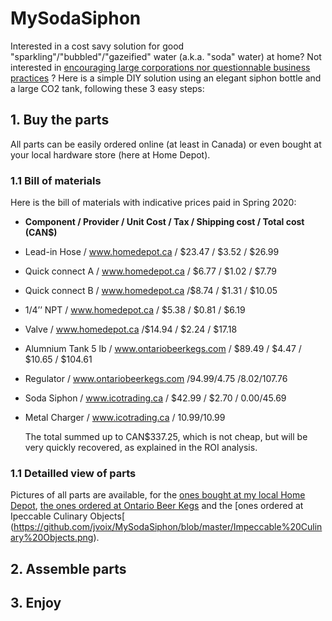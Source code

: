 # MySodaSiphon
Interested in a cost savy solution for good "sparkling"/"bubbled"/"gazeified" water (a.k.a. "soda" water) at home? Not interested in [encouraging large corporations nor questionnable business practices](https://www.huffingtonpost.ca/entry/pepsico-sodastream-israel_n_5b7c00d7e4b018b93e97aba2?ri18n=true) ? Here is a simple DIY solution using an elegant siphon bottle and a large CO2 tank, following these 3 easy steps:

## 1. Buy the parts
All parts can be easily ordered online (at least in Canada) or even bought at your local hardware store (here at Home Depot).
### 1.1 Bill of materials
Here is the bill of materials with indicative prices paid in Spring 2020:
- **Component	/ Provider	/ Unit Cost	/ Tax	/ Shipping	cost / Total cost (CAN$)**
- Lead-in Hose	/ www.homedepot.ca	/ $23.47	/ $3.52		/ $26.99
- Quick connect A /	www.homedepot.ca	/ $6.77	/ $1.02		/ $7.79
- Quick connect B	/ www.homedepot.ca	/$8.74	/ $1.31		/ $10.05
- 1/4’’ NPT	/ www.homedepot.ca	/ $5.38	/ $0.81	/ $6.19
- Valve	/ www.homedepot.ca	/$14.94	/ $2.24	/ $17.18					
- Alumnium Tank 5 lb	/ www.ontariobeerkegs.com	/ $89.49	/ $4.47	/ $10.65	/ $104.61
- Regulator	/ www.ontariobeerkegs.com	/$94.99	/$4.75	/$8.02	/$107.76
- Soda Siphon	/ www.icotrading.ca	/ $42.99	/ $2.70	/ $0.00	/$45.69
- Metal Charger	/ www.icotrading.ca	/ $10.99			/$10.99
					
	The total summed up to CAN$337.25, which is not cheap, but will be very quickly recovered, as explained in the ROI analysis.
### 1.1 Detailled view of parts
Pictures of all parts are available, for the [ones bought at my local Home Depot](https://github.com/jvoix/MySodaSiphon/blob/master/%E1%B8%A8ome%20Depot.png), [the ones ordered at Ontario Beer Kegs](https://github.com/jvoix/MySodaSiphon/blob/master/Ontario%20Beer%20Kegs.png) and the [ones ordered at Ipeccable Culinary Objects[ (https://github.com/jvoix/MySodaSiphon/blob/master/Impeccable%20Culinary%20Objects.png).


##	2. Assemble parts
##	3. Enjoy
	


